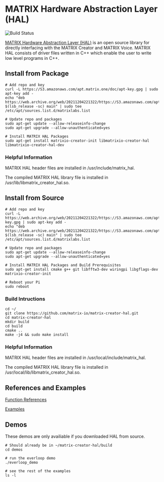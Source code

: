 # MATRIX Hardware Abstraction Layer (HAL)

![Build Status](https://drone.matrix.one/api/badges/matrix-io/matrix-creator-hal/status.svg)

[MATRIX Hardware Abstraction Layer (HAL)](https://matrix-io.github.io/matrix-documentation/matrix-hal/overview/) is an open source library for directly interfacing with the MATRIX Creator and MATRIX Voice. MATRIX HAL consists of driver files written in C++ which enable the user to write low level programs in C++.

## Install from Package

```
# Add repo and key
curl -L https://S3.amazonaws.com/apt.matrix.one/doc/apt-key.gpg | sudo apt-key add -
echo "deb https://web.archive.org/web/20211204221322/https://S3.amazonaws.com/apt.matrix.one/raspbian $(lsb_release -sc) main" | sudo tee /etc/apt/sources.list.d/matrixlabs.list

# Update repo and packages
sudo apt-get update --allow-releaseinfo-change
sudo apt-get upgrade --allow-unauthenticated=yes

# Install MATRIX HAL Packages
sudo apt-get install matrixio-creator-init libmatrixio-creator-hal libmatrixio-creator-hal-dev
```

### Helpful Information

MATRIX HAL header files are installed in /usr/include/matrix_hal.

The compiled MATRIX HAL library file is installed in /usr/lib/libmatrix_creator_hal.so.

## Install from Source

```
# Add repo and key
curl -L https://web.archive.org/web/20211204221322/https://S3.amazonaws.com/apt.matrix.one/doc/apt-key.gpg | sudo apt-key add -
echo "deb https://web.archive.org/web/20211204221322/https://S3.amazonaws.com/apt.matrix.one/raspbian $(lsb_release -sc) main" | sudo tee /etc/apt/sources.list.d/matrixlabs.list

# Update repo and packages
sudo apt-get update --allow-releaseinfo-change
sudo apt-get upgrade --allow-unauthenticated=yes

# Install MATRIX HAL Packages and Build Prerequisites
sudo apt-get install cmake g++ git libfftw3-dev wiringpi libgflags-dev matrixio-creator-init

# Reboot your Pi
sudo reboot
```

### Build Intructions

```
cd ~/
git clone https://github.com/matrix-io/matrix-creator-hal.git
cd matrix-creator-hal
mkdir build
cd build
cmake ..
make -j4 && sudo make install
```

### Helpful Information
MATRIX HAL header files are installed in /usr/local/include/matrix_hal.

The compiled MATRIX HAL library file is installed in /usr/local/lib/libmatrix_creator_hal.so.

## References and Examples

[Function References](https://matrix-io.github.io/matrix-documentation/matrix-hal/reference/)

[Examples](https://matrix-io.github.io/matrix-documentation/matrix-hal/examples/)

## Demos

These demos are only availiable if you downloaded HAL from source.

```
# Should already be in ~/matrix-creator-hal/build
cd demos

# run the everloop demo
./everloop_demo

# see the rest of the examples
ls -l
```
